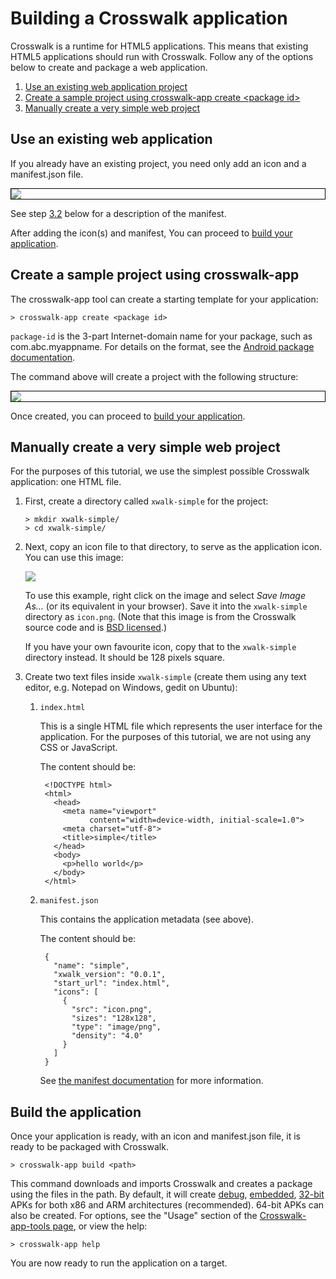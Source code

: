 # Building a Crosswalk application

Crosswalk is a runtime for HTML5 applications. This means that existing HTML5 applications should run with Crosswalk. Follow any of the options below to create and package a web application.

1. [Use an existing web application project](#existing)
2. [Create a sample project using crosswalk-app create &lt;package id&gt;](#create)
3. [Manually create a very simple web project](#manual)

## <a class="doc-anchor" id="existing"></a>Use an existing web application
If you already have an existing project, you need only add an icon and a manifest.json file.

<img src="/assets/existing-project.png" style="border:solid black 1px; display: block; margin: 0 auto"/>

See step [3.2](#manifest) below for a description of the manifest.

After adding the icon(s) and manifest, You can proceed to [build your application](#build-application).

## <a class="doc-anchor" id="create"></a>Create a sample project using crosswalk-app
The crosswalk-app tool can create a starting template for your application:
```
> crosswalk-app create <package id>
```
`package-id` is the 3-part Internet-domain name for your package, such as com.abc.myappname. For details on the format, see the [Android package documentation](http://developer.android.com/guide/topics/manifest/manifest-element.html#package).

The command above will create a project with the following structure:

<img src="/assets/create-project.png" style="border:solid black 1px; display: block; margin: 0 auto"/>

Once created, you can proceed to [build your application](#build-application).

## <a class="doc-anchor" id="manual"></a>Manually create a very simple web project
For the purposes of this tutorial, we use the simplest possible Crosswalk application: one HTML file.

1.  First, create a directory called `xwalk-simple` for the project:

        > mkdir xwalk-simple/
        > cd xwalk-simple/

2.  Next, copy an icon file to that directory, to serve as the application icon. You can use this image:

    <img src="/assets/cw-app-icon.png">

    To use this example, right click on the image and select <em>Save Image As...</em> (or its equivalent in your browser). Save it into the `xwalk-simple` directory as `icon.png`. (Note that this image is from the Crosswalk source code and is [BSD licensed](https://github.com/crosswalk-project/crosswalk/blob/master/LICENSE).)

    If you have your own favourite icon, copy that to the `xwalk-simple` directory instead. It should be 128 pixels square.

3.  Create two text files inside `xwalk-simple` (create them using any text editor, e.g. Notepad on Windows, gedit on Ubuntu):

    1. `index.html`

       This is a single HTML file which represents the user interface for the application. For the purposes of this tutorial, we are not using any CSS or JavaScript.

       The content should be:

            <!DOCTYPE html>
            <html>
              <head>
                <meta name="viewport"
                      content="width=device-width, initial-scale=1.0">
                <meta charset="utf-8">
                <title>simple</title>
              </head>
              <body>
                <p>hello world</p>
              </body>
            </html>

    2. <a class="doc-anchor" id="manifest"></a>`manifest.json`

       This contains the application metadata (see above).

       The content should be:

            {
              "name": "simple",
              "xwalk_version": "0.0.1",
              "start_url": "index.html",
              "icons": [
                {
                  "src": "icon.png",
                  "sizes": "128x128",
                  "type": "image/png",
                  "density": "4.0"
                }
              ]
            }

        See [the manifest documentation](/documentation/manifest.html) for more information.

## <a class="doc-anchor" id="build-application"></a>Build the application
Once your application is ready, with an icon and manifest.json file, it is ready to be packaged with Crosswalk. 

    > crosswalk-app build <path>

This command downloads and imports Crosswalk and creates a package using the files in the path. By default, it will create [debug](android_remote_debugging.html), [embedded](/documentation/shared_mode.html), [32-bit](android_64bit.html) APKs for both x86 and ARM architectures (recommended). 64-bit APKs can also be created. For options, see the "Usage" section of the [Crosswalk-app-tools page](/documentation/crosswalk-app-tools.html), or view the help:

    > crosswalk-app help

You are now ready to run the application on a target.
